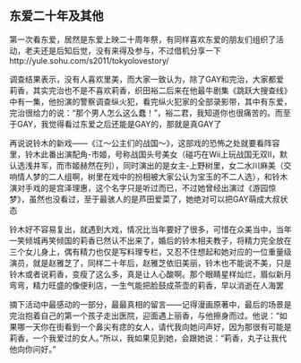 ## 东爱二十年及其他 ##

第一次看东爱，居然是东爱上映二十周年祭，有同样喜欢东爱的朋友们组织了活动，老夫还是后知后觉，没有来得及参与，不过借机分享一下http://yule.sohu.com/s2011/tokyolovestory/

调查结果表示，没有人喜欢里美，而大家一致认为，除了GAY和完治，大家都爱莉香，其实完治也不是不喜欢莉香，织田裕二后来在他最牛剧集《跳跃大搜查线》中有一集，他扮演的警察调查纵火犯，看完纵火犯家的全部录影带，其中有东爱，完治很给力的说：“那个男人怎么这么蠢！”，裕二君，我知道你也很痛苦的。而至于GAY，我觉得看过东爱之后还能是GAY的，那就是真GAY了

再说说铃木的新戏——《江～公主们的战国～》，这部戏的恐怖之处就要看阵容里，铃木此番出演配角-市姬，号称战国头号美女（碰巧在Wii上玩战国无双II，默认选浅井军，而市姬赫然在列），同时演出的是女主-上野树里，女二水川麻美（交响情人梦的二人组啊，树里在戏中的扮相被大家公认为宝玉的不二人选），和铃木演对手戏的是宫泽理惠，这个名字只是听过而已，不过她曾经出演过《游园惊梦》，虽然也没看过，至于最骇人的是芦田爱菜了，她绝对可以把GAY萌成大叔状态

铃木好不容易复出，就遇到大戏，情况比当年要好了很多，可惜在众美当中，当年一笑倾城再笑倾国的莉香已然认不出来了，婚后的铃木相夫教子，将精力完全放在三个女儿身上，偶有精力也仅是写料理专栏，又忍不住想起和她对应的一位重量级演员，就是赵雅芝了，同样二十年后，赵雅芝依旧美丽，铃木也不能说不美，只是铃木或者说莉香，变瘦了这么多，真是让人心酸啊。那个眼睛星样灿烂，眉似新月弯弯，精力旺盛的像便利店，一生气能把脸鼓成茶壶的莉香，早以消逝在人海罢

摘下活动中最感动的一部分，最最真相的留言——记得漫画原著中，最后的场景是完治抱着自己的第一个孩子走出医院，迎面遇上丽香，与他擦身而过。他说：“如果哪一天你在街看到一个鼻尖有痣的女人，请代我向她问声好，因为那很有可能是莉香，一个我爱过的女人。”所以，我如果见到她，会跟她说：“莉香，丸子让我代他向你问好。”